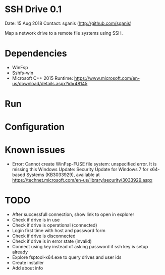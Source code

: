 # SSH Drive 0.1

Date: 15 Aug 2018
Contact: sganis (http://github.com/sganis)

Map a network drive to a remote file systems using SSH.

# Dependencies

- WinFsp
- Sshfs-win
- Microsoft C++ 2015 Runtime:
  https://www.microsoft.com/en-us/download/details.aspx?id=48145

# Run



# Configuration



# Known issues

- Error: Cannot create WinFsp-FUSE file system: unspecified error.
  It is missing this Windows Update: Security Update for Windows 7 for x64-based Systems (KB3033929), available at https://technet.microsoft.com/en-us/library/security/3033929.aspx

# TODO

- After successfull connection, show link to open in explorer
- Check if drive is in use
- Check if drive is operational (connected)
- Login first time with host and password form
- Check if drive is disconnected
- Check if drive is in error state (invalid)
- Connect using key instead of asking password if ssh key is setup already 
- Explore fsptool-x64.exe to query drives and user ids
- Create installer
- Add about info